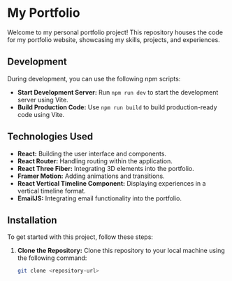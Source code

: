 # My Portfolio

Welcome to my personal portfolio project! This repository houses the code for my portfolio website, showcasing my skills, projects, and experiences.


## Development

During development, you can use the following npm scripts:

- **Start Development Server:** Run `npm run dev` to start the development server using Vite.
- **Build Production Code:** Use `npm run build` to build production-ready code using Vite.


## Technologies Used

- **React:** Building the user interface and components.
- **React Router:** Handling routing within the application.
- **React Three Fiber:** Integrating 3D elements into the portfolio.
- **Framer Motion:** Adding animations and transitions.
- **React Vertical Timeline Component:** Displaying experiences in a vertical timeline format.
- **EmailJS:** Integrating email functionality into the portfolio.



## Installation

To get started with this project, follow these steps:

1. **Clone the Repository:** Clone this repository to your local machine using the following command:

   ```bash
   git clone <repository-url>
